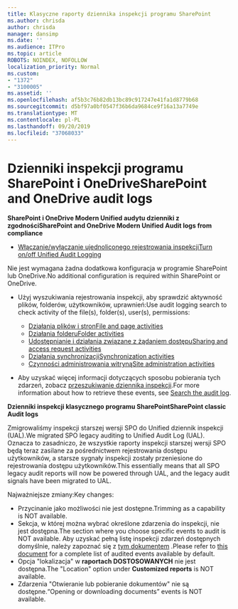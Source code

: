 ```yaml
---
title: Klasyczne raporty dziennika inspekcji programu SharePoint
ms.author: chrisda
author: chrisda
manager: dansimp
ms.date: ''
ms.audience: ITPro
ms.topic: article
ROBOTS: NOINDEX, NOFOLLOW
localization_priority: Normal
ms.custom:
- "1372"
- "3100005"
ms.assetid: ''
ms.openlocfilehash: af5b3c76b82db13bc89c917247e41fa1d8779b68
ms.sourcegitcommit: d5bf97a0bf0547f36b6da9684ce9f16a13a7749e
ms.translationtype: MT
ms.contentlocale: pl-PL
ms.lasthandoff: 09/20/2019
ms.locfileid: "37068033"
---
```

# <a name="sharepoint-and-onedrive-audit-logs"></a><span data-ttu-id="95308-102">Dzienniki inspekcji programu SharePoint i OneDrive</span><span class="sxs-lookup"><span data-stu-id="95308-102">SharePoint and OneDrive audit logs</span></span>

<span data-ttu-id="95308-103">**SharePoint i OneDrive Modern Unified audytu dzienniki z zgodności**</span><span class="sxs-lookup"><span data-stu-id="95308-103">**SharePoint and OneDrive Modern Unified Audit logs from compliance**</span></span>

- [<span data-ttu-id="95308-104">Włączanie/wyłączanie ujednoliconego rejestrowania inspekcji</span><span class="sxs-lookup"><span data-stu-id="95308-104">Turn on/off Unified Audit Logging</span></span>](https://docs.microsoft.com/office365/securitycompliance/turn-audit-log-search-on-or-off) 

<span data-ttu-id="95308-105">Nie jest wymagana żadna dodatkowa konfiguracja w programie SharePoint lub OneDrive.</span><span class="sxs-lookup"><span data-stu-id="95308-105">No additional configuration is required within SharePoint or OneDrive.</span></span>

- <span data-ttu-id="95308-106">Użyj wyszukiwania rejestrowania inspekcji, aby sprawdzić aktywność plików, folderów, użytkowników, uprawnień:</span><span class="sxs-lookup"><span data-stu-id="95308-106">Use audit logging search to check activity of the file(s), folder(s), user(s), permissions:</span></span>

    - [<span data-ttu-id="95308-107">Działania plików i stron</span><span class="sxs-lookup"><span data-stu-id="95308-107">File and page activities</span></span>](https://docs.microsoft.com/office365/securitycompliance/search-the-audit-log-in-security-and-compliance)
    - [<span data-ttu-id="95308-108">Działania folderu</span><span class="sxs-lookup"><span data-stu-id="95308-108">Folder activities</span></span>](https://docs.microsoft.com/office365/securitycompliance/search-the-audit-log-in-security-and-compliance#folder-activities)
    - [<span data-ttu-id="95308-109">Udostępnianie i działania związane z żądaniem dostępu</span><span class="sxs-lookup"><span data-stu-id="95308-109">Sharing and access request activities</span></span>](https://docs.microsoft.com/office365/securitycompliance/search-the-audit-log-in-security-and-compliance#sharing-and-access-request-activities)
    - [<span data-ttu-id="95308-110">Działania synchronizacji</span><span class="sxs-lookup"><span data-stu-id="95308-110">Synchronization activities</span></span>](https://docs.microsoft.com/office365/securitycompliance/search-the-audit-log-in-security-and-compliance#synchronization-activities)
    - [<span data-ttu-id="95308-111">Czynności administrowania witryną</span><span class="sxs-lookup"><span data-stu-id="95308-111">Site administration activities</span></span>](https://docs.microsoft.com/office365/securitycompliance/search-the-audit-log-in-security-and-compliance#site-administration-activities)
- <span data-ttu-id="95308-112">Aby uzyskać więcej informacji dotyczących sposobu pobierania tych zdarzeń, zobacz [przeszukiwanie dziennika inspekcji](https://docs.microsoft.com/office365/securitycompliance/search-the-audit-log-in-security-and-compliance#search-the-audit-log).</span><span class="sxs-lookup"><span data-stu-id="95308-112">For more information about how to retrieve these events, see [Search the audit log](https://docs.microsoft.com/office365/securitycompliance/search-the-audit-log-in-security-and-compliance#search-the-audit-log).</span></span>

<span data-ttu-id="95308-113">**Dzienniki inspekcji klasycznego programu SharePoint**</span><span class="sxs-lookup"><span data-stu-id="95308-113">**SharePoint classic Audit logs**</span></span>

<span data-ttu-id="95308-114">Zmigrowaliśmy inspekcji starszej wersji SPO do Unified dziennik inspekcji (UAL).</span><span class="sxs-lookup"><span data-stu-id="95308-114">We migrated SPO legacy auditing to Unified Audit Log (UAL).</span></span> <span data-ttu-id="95308-115">Oznacza to zasadniczo, że wszystkie raporty inspekcji starszej wersji SPO będą teraz zasilane za pośrednictwem rejestrowania dostępu użytkowników, a starsze sygnały inspekcji zostały przeniesione do rejestrowania dostępu użytkowników.</span><span class="sxs-lookup"><span data-stu-id="95308-115">This essentially means that all SPO legacy audit reports will now be powered through UAL, and the legacy audit signals have been migrated to UAL.</span></span>

<span data-ttu-id="95308-116">Najważniejsze zmiany:</span><span class="sxs-lookup"><span data-stu-id="95308-116">Key changes:</span></span>

- <span data-ttu-id="95308-117">Przycinanie jako możliwości nie jest dostępne.</span><span class="sxs-lookup"><span data-stu-id="95308-117">Trimming as a capability is NOT available.</span></span>
- <span data-ttu-id="95308-118">Sekcja, w której można wybrać określone zdarzenia do inspekcji, nie jest dostępna.</span><span class="sxs-lookup"><span data-stu-id="95308-118">The section where you choose specific events to audit is NOT available.</span></span> <span data-ttu-id="95308-119">Aby uzyskać pełną listę inspekcji zdarzeń dostępnych domyślnie, należy zapoznać się z [tym dokumentem](https://docs.microsoft.com/office365/securitycompliance/search-the-audit-log-in-security-and-compliance) .</span><span class="sxs-lookup"><span data-stu-id="95308-119">Please refer to [this document](https://docs.microsoft.com/office365/securitycompliance/search-the-audit-log-in-security-and-compliance) for a complete list of audited events available by default.</span></span>
- <span data-ttu-id="95308-120">Opcja "lokalizacja" w **raportach DOSTOSOWANYCH** nie jest dostępna.</span><span class="sxs-lookup"><span data-stu-id="95308-120">The "Location" option under **Customized reports** is NOT available.</span></span> 
- <span data-ttu-id="95308-121">Zdarzenia "Otwieranie lub pobieranie dokumentów" nie są dostępne.</span><span class="sxs-lookup"><span data-stu-id="95308-121">“Opening or downloading documents” events is NOT available.</span></span> 

